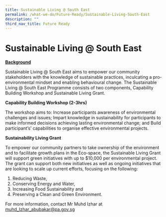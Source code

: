 ```yaml
---
title: Sustainable Living @ South East
permalink: /what-we-do/Future-Ready/Sustainable-Living-South-East
description: ""
third_nav_title: Future Ready
---
```

Sustainable Living @ South East
==
<u>**Background**</u></p>
Sustainable Living @ South East aims to empower our community stakeholders with the knowledge of sustainable practices, inculcating a pro-environmental mindset and enabling behavioural change. The Sustainable Living @ South East Programme consists of two components, Capability Building Workshop and Sustainable Living Grant.

 
**Capability Building Workshop (2-3hrs)**</p>
The workshop aims to:
Increase participants awareness of environmental challenges and issues;
Impart knowledge in sustainability for participants to make informed decisions achieving lasting environmental change; and
Build participant’s’ capabilities to organise effective environmental projects.
 
 
**Sustainability Living Grant**</p>
To empower our community partners to take ownership of the environment and to facilitate growth plans in the Eco-space, the Sustainable Living Grant will support green initiatives with up to $10,000 per environmental project. The grant can support both new initiatives as well as ongoing initiatives that are looking to scale up current efforts, focusing on the following:
1. Reducing Waste,       
2. Conserving Energy and Water,
3.  Increasing Food Sustainability and
4.  Preserving a Clean and Green Environment.

For more information, contact Mr Muhd Izhar at muhd_Izhar_abubakar@pa.gov.sg
